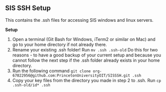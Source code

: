 ## SIS SSH Setup
This contains the .ssh files for accessing SIS windows and linux servers.

**Setup**

 1. Open a terminal (Git Bash for Windows, iTerm2 or similar on Mac) and go to your home directory if not already there. 
 2. Rename your existing .ssh folder! Run `mv .ssh .ssh-old` Do this for two reasons - to have a good backup of your current setup and because you cannot follow the next step if the .ssh folder already exists in your home directory.
 3. Run the following command `git clone org-67022956@github.com:PrincetonUniversityOIT/SISSSH.git .ssh`
 4. Copy your key files from the directory you made in step 2 to .ssh. Run `cp .ssh-old/id* .ssh`  

